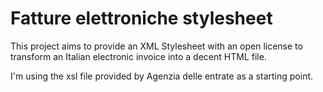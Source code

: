 # Fatture elettroniche stylesheet

This project aims to provide an XML Stylesheet with an open license  to
transform an Italian electronic invoice into a decent HTML file.

I'm using the xsl file provided by Agenzia delle entrate as a starting point.

